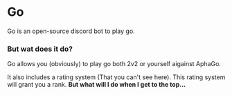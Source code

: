 # Go

Go is an open-source discord bot to play go.

### But wat does it do?
Go allows you (obviously) to play go both 2v2 or yourself aigainst AphaGo.

It also includes a rating system (That you can't see here).
This rating system will grant you a rank.
**But what will I do when I get to the top...**
